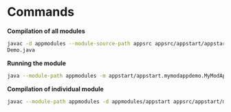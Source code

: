 # Commands

**Compilation of all modules**
```bash
javac -d appmodules --module-source-path appsrc appsrc/appstart/appstart/mymodappdemo/MyModApp
Demo.java
```

**Running the module**
```bash
java --module-path appmodules -m appstart/appstart.mymodappdemo.MyModAppDemo
```

**Compilation of individual module**
```bash
javac --module-path appmodules -d appmodules/appstart appsrc/appstart/module-info.java  appsrc /appstart/appstart/mymodappdemo/MyModAppDemo.java
```